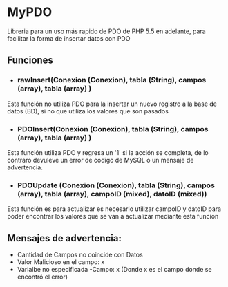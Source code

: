 # MyPDO
Libreria para un uso más rapido de PDO de PHP 5.5 en adelante, para facilitar la forma de insertar datos con PDO
## Funciones
- ### rawInsert(Conexion (Conexion), tabla (String), campos (array), tabla (array) )
Esta función no utiliza PDO para la insertar un nuevo registro a la base de datos (BD), si no que utiliza los valores que son pasados
- ### PDOInsert(Conexion (Conexion), tabla (String), campos (array), tabla (array) )
Esta función utiliza PDO y regresa un '1' si la acción se completa, de lo contraro devuleve un error de codigo de MySQL o un mensaje de advertencia.
- ### PDOUpdate (Conexion (Conexion), tabla (String), campos (array), tabla (array), campoID (mixed), datoID (mixed))
Esta función es para actualizar es necesario utilizar campoID y datoID para poder encontrar los valores que se van a actualizar mediante esta función
## Mensajes de advertencia:
- Cantidad de Campos no coincide con Datos
- Valor Malicioso en el campo: x
- Varialbe no especificada -Campo: x
(Donde x es el campo donde se encontró el error)
